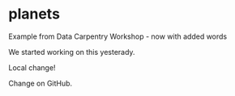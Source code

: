 # planets

Example from Data Carpentry Workshop - now with added words

We started working on this yesterady.

Local change!

Change on GitHub.
